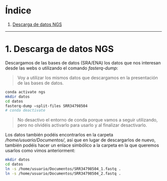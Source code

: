 # Índice <a name="indice"></a>

1. [Descarga de datos NGS](#datos)
<!--2. [¿Cómo obtener ayuda sobre un comando?](#ayuda)  
3. [Comandos _bash_](#comandos)  
  3.1. [Listar de archivos y directorios](#archivos)  
  3.2. [Alias e historial](#alias)  
  3.3. [Manejo de directorios y archivos](#directorios)  
  3.4. [Manipulación de archivos](#ficheros)  
4. [Scripting básico](#scripts)
5. [Conexión a un servidor](#server)
6. [Resumen Comandos](#resumen)
7. [Tarea](#tarea) 

Notas




-->





***

# 1. Descarga de datos NGS <a name="datos"></a> 

Descargamos de las bases de datos (SRA/ENA) los datos que nos interesan desde las webs o utilizando el comando _fasterq-dump_:

> Voy a utilizar los mismos datos que descargamos en la presentación de las bases de datos. 

```bash
conda activate ngs
mkdir datos
cd datos
fasterq-dump –split-files SRR34798504
# conda deactivate
```

> No desactivo el entorno de conda porque vamos a seguir utilizando, pero no olvidéis activarlo para usarlo y al finalizar desactivarlo.  

Los datos también podéis encontrarlos en la carpeta _/home/usuario/Documentos/_, así que en lugar de descargarlos de nuevo, también podéis hacer un enlace simbólico a la carpeta en la que queremos usarlos como vimos anteriorment:

```bash
mkdir datos
cd datos
ln -s /home/usuario/Documentos/SRR34798504_1.fastq .
ln -s /home/usuario/Documentos/SRR34798504_2.fastq .
```

<!--
Aquí les podríamos explicar bucles for
-->




<!--

SRR34798504

# _De Novo_ Assembly tutorial

[Introduction presentation](https://docs.google.com/presentation/d/1n6DpzoNQbPP01gbJ0mKnNw-A2Nse6IGVRUZ6tvemjrY/edit?usp=sharing)

[Gráficos de Bruijn](https://www.youtube.com/watch?v=p4XKrJ2zzQo)

**Conda environments**

Before starting to work with the data we are going to create a new _conda environment_ where we are going to install the necessary programs. Conda environments are virtual spaces where we can install whatever we need for a project without modifying the base installation. This is very usefull when some of the programs we want to use require different libraries versions that cannot be install at the same time. Additionally, if something goes wrong, we can remove the environment an start over. To create a conda environment we use the following command:

```bash
conda create -n ngs python=3.11 -y
# We can use -y option to let conda install all required libraries without asking for confirmation.
```

> We use python 3.11 because is the version were all the programs seem to work well (if something works, do not touch!!!). We can also create an environment without any python version, and let conda install the best python version when we install the first program that require python. 

[*Gdown*](https://pypi.org/project/gdown/)

To easily download files/folders from Google Drive we are going to use *gdown* package:

```bash
conda activate ngs
pip install gdown
conda deactivate

# It can also be install using conda
# conda install -c bioconda gdown -y
```

* * *

## *De Novo* Assembly

To learn the basis of *de novo* assembly we will use a small dataset to reduce computational requirements and to speed up the process. Specifically, we are going to use a subset (50k paired reads) from the reads obtained in *Ectromelia virus* genome sequencing. Therefore, in our example dataset we should expect a single genome, and hopefully a single contig/scaffold.

## 1. Pre-processing

### 1.1. Download dataset

> Activate *ngs* environment (conda activate ngs)

Download ECTV reads:
```bash
cd /home/${USER}/Documents/
mkdir unit_3
cd unit_3
gdown https://drive.google.com/uc?id=1gtnWLZWdZxn6j-oDvro2sDw3YHPZI2LM
unzip ECTV_reads.zip
```

> If _gdown_ fails, which is common due to many concurrent connections, you can download the reads manually [here](https://drive.google.com/file/d/1gtnWLZWdZxn6j-oDvro2sDw3YHPZI2LM/view?usp=sharing).

### 1.2 Checking file integrity

It is very recomended to check the integrity of the files we have just downloaded. [MD5sum](https://en.wikipedia.org/wiki/Md5sum) and other more recent programs ([SHA1sum](https://en.wikipedia.org/wiki/Sha1sum)) are algorithms that ["transform"](https://en.wikipedia.org/wiki/Cryptographic_hash_function) the content of file to a short chain of characters (hashes). Hashes do not change unless the content of the files were modified (the name of the file is not relevant). Therefore, it is very common that databases or sequencing facilities provide MD5 hashes to the users to allow for integrity checking.

In the table below you can find the MD5 hashes of ECTV reads files:

| File | MD5 |
| --- | --- |
| ECTV_R1.fastq | fa3e37e336213d01d927df2a4f0aea12 |
| ECTV_R2.fastq | 8a569dc04acc87067d33d3d58b26dd6d |

Execute the following commands to calculate MD5 hashes of the local files:

```bash
md5sum ECTV_R1.fastq 
md5sum ECTV_R1.fastq 
```

or just

```bash
md5sum *.fastq
```

> In Mac system *md5sum* command is call simple *md5*

Finally, just inspect the hashes by eye to check for any change. Usually, if files are broken for whatever reason, the md5 hash is completely different and just looking at the last 5-6 digits is going to show us if something goes wrong.

### 1.3 Counting the number of reads

Both files should have the same number of reads (Illumina paried-end reads). Is a good practice to check the number of reads in both files. Despite having checked the MD5 hashes, sometimes, database uploaded files are wrong (submitter may have uploaded truncated files rather than the original files). Additionally, knowing the number of reads would be useful for basis quality metrics (assembled/mapped reads or quality pass reads).

Most sequencing reads are in [FASTQ format](https://en.wikipedia.org/wiki/FASTQ_format). Each sequence in FASTQ format in represented in four consecutive lines:

```
@HWUSI-EAS1752R:23:FC62KHPAAXX:6:3:3542:1008 1:N:0:GCCAAT
GATTTGGGGTTCAAAGCAGTATCGATCAAATAGTAAATCCATTTGTTCAACTCACAGTTT
+
!''*((((***+))%%%++)(%%%%).1***-+*''))**55CCF>>>>>>CCCCCCC65
```

- First line, is the **sequence name** beginning with "@". The name of the sequence usually contains information of the instrument, the number of run, the lane, etc.  
- Second line is the **sequence** itself.  
- Third line is for **comments** (usually empty).  
- Last line is the **quality** of the sequence code using [Phred scale](https://en.wikipedia.org/wiki/Phred_quality_score) (currently most sequencing platforms used Phred+33 scale).  

So, the easy way of counting the number of reads in a file is using *wc* linux command (*word count*):

```bash
wc -l ECTV_R1.fastq
wc -l ECTV_R2.fastq
```

*-l* option is applied to count the number of lines. However, we have to divide by 4 to get the number of reads. To avoid this, we can apply some piping:

```bash
wc -l ECTV_R1.fastq | awk '{print $1/4}'
wc -l ECTV_R2.fastq | awk '{print $1/4}'
```

Or using a *for* loop:

```bash
for file in *.fastq;
do
reads=`wc -l ${file} | awk '{print $1/4}'`
echo $file $reads
done
```

> Why don't we use grep? ...

### 1.4. Check sequence quality with FastQC

This tool is already installed in your virtual machines, but not in the local machines. So the first step is to install [FastQC](https://www.bioinformatics.babraham.ac.uk/projects/fastqc/) program:

```bash
conda install -c bioconda fastqc -y
```

Now, run the program to check our reads:

```bash
mkdir ECTV_Quality
fastqc ECTV_R1.fastq -o ECTV_Quality/
fastqc ECTV_R2.fastq -o ECTV_Quality/
```

We can use *-t* options to increase the number of threads the program will use (not needed in this small dataset).

Open the html files to get information about the number of sequences, the length distribution, the %GCs content, the average quality, etc.

**R1 quality plot**

![r1_quality](https://user-images.githubusercontent.com/13121779/162767027-92e2adeb-bec8-4571-8257-3196cd7de944.png)

**R2 quality plot**

![r2_quality](https://user-images.githubusercontent.com/13121779/162767078-d14e19d6-40a9-498a-828d-f3b65ebad31e.png)

*Illumina tiles*

Tiles are small imaging areas on the flow cell defined as the field of view by the camera (see more details [here](https://support-docs.illumina.com/IN/NextSeq_550-500/Content/IN/NextSeq/FlowCell_Tiles_fNS.htm)). 

![tiles](https://github.com/ARastrojo/Metagenomics/blob/a55b02eba1b8c472341e62c3b62e66faa655b5ee/images/illumina_tile.png)


### 1.5. Quality filtering of raw reads

There are many popular tools, such as [CutAdapt](https://cutadapt.readthedocs.io/en/stable/), [FastX](http://hannonlab.cshl.edu/fastx_toolkit/), [Trimmomatic](http://www.usadellab.org/cms/?page=trimmomatic), etc. They are all very similar, but the last is very fast and easy to use.

Trimmomatic installation:

```bash
conda install -c bioconda trimmomatic -y
```

Running Trimmomatic:

```bash
trimmomatic PE -phred33 ECTV_R1.fastq ECTV_R2.fastq ECTV_R1_qf_paired.fastq ECTV_R1_qf_unpaired.fastq ECTV_R2_qf_paired.fastq ECTV_R2_qf_unpaired.fastq SLIDINGWINDOW:4:20 MINLEN:70
```

**Trimmomatic defaults parameters:** LEADING:3 TRAILING:3 SLIDINGWINDOW:4:15 MINLEN:36

> Trimmomatic output:
> 
> Multiple cores found: Using 2 threads
> 
> Input Read Pairs: 50000 Both Surviving: 41996 (83.99%) Forward Only Surviving: 4107 (8.21%) Reverse Only Surviving: 1791 (3.58%) Dropped: 2106 (4.21%)
> 
> TrimmomaticPE: Completed successfully

Let's take a look to some parameters:

- **SLIDINGWINDOW:** Performs a sliding window trimming approach. It starts scanning at the 5‟ end and clips the read once the average quality within the window falls below a threshold.
    
- **MINLEN**: Drop the read if it is below a specified length.
    

> What do you think about the SLIDINGWINDOW clipping strategy?
> Why do you think we have use 70 as MINLEN?
> How long are ECTV raw reads?

Now check the number of high-quality paired-end reads selected in this pre-processing step and compare their quality profile with that of the input:

```bash
mkdir ECTV_QF_Quality
fastqc ECTV_R1_qf_paired.fastq -o ECTV_QF_Quality
fastqc ECTV_R2_qf_paired.fastq -o ECTV_QF_Quality
```

**ECTV\_R1\_qf_paired quality plot**

![per_base_quality](https://user-images.githubusercontent.com/13121779/162787145-78f469bd-04fc-43c0-8ca6-2e4bc341462c.png)

**ECTV\_R1\_qf_paired quality plot**

![per_base_quality](https://user-images.githubusercontent.com/13121779/162787227-5bc4471d-100e-4737-b020-396f646be7b1.png)

General quality has improve specially at the end of the reads where quality was lower in raw sequences.

> **NOTE:** We can count quality filtered reads by using *wc* but Trimmomatic's output already have this information. However, it is important to write down this data to evaluate the general quality as the percentage of quality filtered reads.

### 1.6 Removal of reads aligning to the human and phiX174 genomes (*Bowtie2*)

phiX174 was the first genome to be sequence ([Sanger, F., Air, G., Barrell, B. et al. Nucleotide sequence of bacteriophage φX174 DNA. Nature 265, 687–695 (1977)](https://doi.org/10.1038/265687a0)). Since that, the viral genome is included as an spike by Illumina kits to control quality of the sequencing process and some contaminating reads could be left.

In the other hand, human contamination is also very frequent, as humans prepare and manipulate the samples before being sequenced. In some cases, the genome of other organisms, such as mouse or monkey, should be used instead of human, depending on the experimental set. Imagine, for instance, that we are sequencing the genome of a virus grown in VERO cells (derived from monkey kidney fibroblast). In that case we should remove all reads mapping to the monkey genome that could be present in our raw data as a contamination.

To perform short read alignment we are going to use [Bowtie2](http://bowtie-bio.sourceforge.net/bowtie2/index.shtml). There are other popular aligners such as [BWA](http://bio-bwa.sourceforge.net/), but Bowtie2 parameters are easy to understand and modify. Specially, as we are not really interested in aligned reads, those that mapped to the human or phiX174 genomes, by using Bowtie2 we have an option to extract not aligned reads easily. We can also extract unaligned reads from BWA alignment, but is not an straight way.

Before preforming the alignment, Bowtie2 requires the preparation of an index containing the reference sequences to align against, in our case the human and phiX174 genomes. We can perform this decontamination process in two steps, by first removing human reads and then phiX174 reads. Pre-built human genome indexes can be downloaded from [Bowtie2 webpage](https://benlangmead.github.io/aws-indexes/bowtie). However, as human genome is too big to run the alignment in a short time, we are going to use a smaller human reference sequence containing all coding sequence instead of the whole genome sequence (for a correct decontamination the whole human genome, or the appropriate organism, should be used).

- **Installing Bowtie2**

Let's try:

```bash
conda install -c bioconda -c default -c conda-forge bowtie2 -y
```

The installation fails in the virtual machine:

```bash
Channels:
 - bioconda
 - conda-forge
 - defaults
Platform: linux-64
Collecting package metadata (repodata.json): done
Solving environment: - warning  libmamba Added empty dependency for problem type SOLVER_RULE_UPDATE
failed

LibMambaUnsatisfiableError: Encountered problems while solving:
  - package bowtie2-2.2.1-py27h2bce143_4 requires python >=2.7,<2.8.0a0, but none of the providers can be installed

Could not solve for environment specs
The following packages are incompatible
\u251c\u2500 bowtie2 is installable with the potential options
\u2502  \u251c\u2500 bowtie2 [2.2.1|2.2.4|...|2.3.5.1] would require
\u2502  \u2502  \u2514\u2500 python [2.7* |>=2.7,<2.8.0a0 ], which can be installed;
\u2502  \u251c\u2500 bowtie2 [2.2.1|2.2.4|...|2.3.4.3] would require
\u2502  \u2502  \u2514\u2500 python [3.5* |>=3.5,<3.6.0a0 ], which can be installed;
\u2502  \u251c\u2500 bowtie2 [2.2.1|2.2.4|...|2.5.1] would require
\u2502  \u2502  \u2514\u2500 python >=3.6,<3.7.0a0 , which can be installed;
\u2502  \u251c\u2500 bowtie2 [2.2.1|2.2.4|...|2.5.1] would require
\u2502  \u2502  \u2514\u2500 python >=3.7,<3.8.0a0 , which can be installed;
\u2502  \u251c\u2500 bowtie2 [2.2.1|2.2.4|...|2.5.2] would require
\u2502  \u2502  \u2514\u2500 python >=3.8,<3.9.0a0 , which can be installed;
\u2502  \u251c\u2500 bowtie2 [2.2.1|2.2.4|...|2.5.2] would require
\u2502  \u2502  \u2514\u2500 python >=3.9,<3.10.0a0 , which can be installed;
\u2502  \u251c\u2500 bowtie2 [2.2.4|2.2.5|...|2.3.0] would require
\u2502  \u2502  \u2514\u2500 python 3.4* , which can be installed;
\u2502  \u251c\u2500 bowtie2 [2.2.4|2.2.5|...|2.3.4.1] would require
\u2502  \u2502  \u2514\u2500 python 3.6* , which can be installed;
\u2502  \u2514\u2500 bowtie2 [2.4.5|2.5.0|2.5.1|2.5.2] would require
\u2502     \u2514\u2500 python >=3.10,<3.11.0a0 , which can be installed;
\u2514\u2500 pin-1 is not installable because it requires
   \u2514\u2500 python 3.11.* , which conflicts with any installable versions previously reported.

Pins seem to be involved in the conflict. Currently pinned specs:
 - python 3.11.* (labeled as 'pin-1')

```

As mentioned before, I am not a computer expert, and I do not want to spend my time fighting against computing problems... So what can we do? Googling the error and try by copy/paste the possible solutions, which sometimes is the better solution. But here, we are going to install _Bowtie2_ ourselves:

```bash
# Create a folder to contain software and download
mkdir -p /home/metag/software/
cd /home/metag/software/
wget https://sourceforge.net/projects/bowtie-bio/files/bowtie2/2.5.2/bowtie2-2.5.2-linux-x86_64.zip
unzip bowtie2-2.5.2-linux-x86_64.zip

# Create a bin folder to make symbolic links of the required binaries
mkdir -p /home/metag/bin
cd /home/metag/bin
ln -s /home/metag/software/bowtie2-2.5.2-linux-x86_64/bowtie2 .
ln -s /home/metag/software/bowtie2-2.5.2-linux-x86_64/bowtie2-build .

# Now we have to tell the shell were to find the binaries by editing /home/metag/.bashrc using _vim_ or _nano_ and adding the next line:
export PATH=/home/metag/bin/:$PATH

# Finally, we need to initialize the profile
source /home/metag/.bashrc
```


Another options that also works is to create a new conda environment without indicating any python version to allow conda to install the most convenient:
```bash
conda create -n bowtie2 -c bioconda bowtie2 -y
````

However, this way we have to move between environments 

- **Decontamination human reads**

The file containing all human coding sequences can be download from [NCBI database](https://ftp.ncbi.nlm.nih.gov/genomes/refseq/vertebrate_mammalian/Homo_sapiens/latest_assembly_versions/GCF_000001405.40_GRCh38.p14/GCF_000001405.40_GRCh38.p14_cds_from_genomic.fna.gz). Then, we need to build the index as follows:

```bash
wget https://ftp.ncbi.nlm.nih.gov/genomes/refseq/vertebrate_mammalian/Homo_sapiens/latest_assembly_versions/GCF_000001405.40_GRCh38.p14/GCF_000001405.40_GRCh38.p14_cds_from_genomic.fna.gz
gunzip GCF_000001405.40_GRCh38.p14_cds_from_genomic.fna.gz
bowtie2-build GCF_000001405.40_GRCh38.p14_cds_from_genomic.fna.gz human_cds
```

> **Creating human_cds index will take ~1 hour...**

So, to reduce the time I have created the index for you which is located in /home/metag/Documents/data/human_cds_index/. The index is formed by several files, all of then ended with _.bt2_ extension. To avoid moving or copying files we will create symbolic links in our folder. To do so, we use a loop:

```bash
cd /home/metag/Documents/unit_3
for f in /home/metag/Documents/data/human_cds_index/*.bt2;
do
ln -s $f .
done
```

Link to download human cds index if you are using your our machine:
```bash
# Downloading index
gdown --folder https://drive.google.com/drive/folders/1ames4k0NYqKlkxObuGbjJLDh2-UwHVdH
# create symbolic links
for f in human_cds_index/*; do ln -s $f .; done
```

| File                | md5 hash                         |
|---------------------|----------------------------------|
| human_cds.1.bt2     | 895e2c36196b6e23f6b0b6860c6afd6d |
| human_cds.2.bt2     | 5d9d04a58dd4508468a242ced3de84de |
| human_cds.3.bt2     | 1a80d116d89bc49d8bb242dbca52c075 |
| human_cds.4.bt2     | eefdf85401a6553e6f6babc87b91af86 |
| human_cds.rev.1.bt2 | 6ae49bf96e7977db0442a00a0193dde6 |
| human_cds.rev.2.bt2 | 56a21b29ea45e4c121b9ac0fd3991bc9 |

- **Aligning reads against human cds**

```bash
bowtie2 -x human_cds -1 ECTV_R1_qf_paired.fastq -2 ECTV_R2_qf_paired.fastq --un-conc ECTV_qf_paired_nohuman_R%.fastq -S tmp.sam
```

> *tmp.sam* contains the aligned reads that we are not interested in, so we can remove this file.
> ECTV_qf_paired_nohuman_R%.fq.gz contains unaligned reads (the % is replaced by 1 and 2 accordingly to the read pair)

Now we can count the clean reads:

```bash
wc -l *_qf_paired_nohuman* | awk '{print $1/4}'
```

> **NOTE:** Write down the remaining number of reads after decontamination.

- **PhiX174 decontamination**

In this case, PhiX174 is small enough to run the whole process:

```bash
# Download from NCBI and decompress
wget https://ftp.ncbi.nlm.nih.gov/genomes/refseq/viral/Sinsheimervirus_phiX174/latest_assembly_versions/GCF_000819615.1_ViralProj14015/GCF_000819615.1_ViralProj14015_genomic.fna.gz
gunzip GCF_000819615.1_ViralProj14015_genomic.fna.gz

# Building Bowtie2 index
bowtie2-build GCF_000819615.1_ViralProj14015_genomic.fna phix

# Aligning human decontaminated reads against PhiX174 index
bowtie2 -x phix -1 ECTV_qf_paired_nohuman_R1.fastq -2 ECTV_qf_paired_nohuman_R2.fastq --un-conc ECTV_qf_paired_nohuman_noPhiX_R%.fastq -S tmp.sam

# Count decontaminated reads
wc -l ECTV_qf_paired_nohuman_noPhiX_R* | awk '{print $1/4}'
```

## 2. De novo assembly with Spades

We are going to use [SPAdes](https://github.com/ablab/spades), one of the most popular *de Bruijn* graph *de novo* assemblers. Take a look to the [paper](https://www.ncbi.nlm.nih.gov/pmc/articles/PMC3342519/) describing the program.

This assembler has specific assembly protocols for different experimental set (*--sc*, single cell data; *--meta*, metagenomics data; --isolate, a single genome sequencing or *--rna*, for RNA-seq) and sequencing platforms (Illumina, IonTorrent, Nanopore or PacBio). The program does not only make de novo assembly but also run an error correction tool for Illumina sequences. If we run the program with the flag --careful, SPAdes will also run MismatchCorrector, a post processing tool which uses BWA aligner. However, this flag is only recommended for assembly of small genomes and is not compatible with some other options such as single cell (*--sc*) or metagenomics (*--meta*).

Another important option is *-k* flag with which we can define the kmer length to use in the assembly. If we do not provide a list of *kmers*, the program will select automatically three of them based on average reads length and perfoms a combined assembly. Nowadays, with this modern assembler it is better to allow the program to choose the best *kmers*, but at the beginning of the genomic era researches had to choose them by making multiple assemblies. As a general rule, *kmers* have to be smaller than average read length and must be odd and less than 128 (althougth other assemblers can use longer *kmer* sizes).

### 2.1. Runing SPAdes

We can easily install SPAdes:

```bash
conda install -c bioconda spades -y
#############################################################################################
#                                                                                           #
#   Note: SPAdes installed through bioconda on MacOS may be somewhat slower than the SPAdes #
#   binaries distributed by the authors at                                                  #
#                                                                                           #
#   http://cab.spbu.ru/files/release3.15.2/SPAdes-3.15.2-Darwin.tar.gz
#                                                                                           #
#   due to unavailability of parallel libstdc++ for the Clang compiler used by bioconda on  #
#   MacOS; see https://github.com/ablab/spades/issues/194#issuecomment-523175204            #
#                                                                                           #
#############################################################################################
````

As our dataset come from a single viral genome, the most adequate protocol should be *--isolate*, however in my experience, default assembly protocol with *--careful* flag give us better results (based mainly on contig length). To check this, we are going to test both procotols:

```bash
spades.py --careful -t 2 -1 ECTV_qf_paired_nohuman_noPhiX_R1.fastq -2 ECTV_qf_paired_nohuman_noPhiX_R2.fastq -o ECTV_careful
````


```bash
spades.py --isolate -t 2 -1 ECTV_qf_paired_nohuman_noPhiX_R1.fastq -2 ECTV_qf_paired_nohuman_noPhiX_R2.fastq -o ECTV_isolate
```

### 2.2. Check the number of contigs and scaffolds:

We can take a look to the number of contigs/scaffold we have obtained from both assemblies:

```bash
grep -c '>' ./ECTV_careful/*.fasta
```

> ./ECTV\_careful/before\_rr.fasta:20
> ./ECTV_careful/contigs.fasta:8
> ./ECTV_careful/scaffolds.fasta:7

```bash
grep -c '>' ./ECTV_isolate/*.fasta
```

> ./ECTV_isolate/before_rr.fasta:22
> ./ECTV_isolate/contigs.fasta:11
> ./ECTV_isolate/scaffolds.fasta:9

*before_rr.fasta* is just a intermediate file from SPAdes, so we do not care about it.

Looking just at the number of contigs/scaffolds it seems that *--careful* option is better, but the number of contigs/scaffolds is not everything. Let's look at the lengths and coverage of the contigs (fasta headers):

```bash
grep '>' -m 5 ./ECTV_careful/*.fasta
grep '>' -m 5 ./ECTV_isolate/*.fasta
```

| Isolate | Careful |
| --- | --- |
| >NODE\_1\_length\_61911\_cov_7.828683 | >NODE\_1\_length\_61911\_cov_7.996460 |
| >NODE\_2\_length\_36053\_cov_7.188705 |     |
|     | >NODE\_2\_length\_61252\_cov_7.070559 |
| >NODE\_3\_length\_30550\_cov_10.405148 | >NODE\_3\_length\_30550\_cov_10.598754 |
| >NODE\_4\_length\_29611\_cov_8.192245 | >NODE\_4\_length\_29611\_cov_8.358201 |
| >NODE\_5\_length\_25623\_cov_6.437265 |     |
| >NODE\_6\_length\_13405\_cov_7.176180 | >NODE\_5\_length\_13405\_cov_7.334082 |
| >NODE\_7\_length\_261\_cov_1.072816 |     |
| >NODE\_8\_length\_228\_cov_1.942197 |     |
| >NODE\_9\_length\_227\_cov_0.610465 | >NODE\_6\_length\_227\_cov_0.610465 |
| >NODE\_10\_length\_102\_cov_4.340426 | >NODE\_7\_length\_102\_cov_4.595745 |
| >NODE\_11\_length\_90\_cov_11.514286 | >NODE\_8\_length\_90\_cov_11.685714 |

We can do the same for the scaffolds:

```bash
grep '>' ./ECTV_careful/scaffolds.fasta
grep '>' ./ECTV_isolate/scaffolds.fasta
```

| Isolate | Careful |
| --- | --- |
| >NODE\_1\_length\_92471\_cov_8.673347 | >NODE\_1\_length\_92471\_cov_8.849528 |
| >NODE\_2\_length\_36053\_cov_7.188705 |     |
|     | >NODE\_2\_length\_61252\_cov_7.070559 |
| >NODE\_3\_length\_29611\_cov_8.192245 | >NODE\_3\_length\_29611\_cov_8.358201 |
| >NODE\_4\_length\_25623\_cov_6.437265 |     |
| >NODE\_5\_length\_13643\_cov_7.075213 | >NODE\_4\_length\_13405\_cov_7.334082 |
| >NODE\_6\_length\_261\_cov_1.072816 |     |
| >NODE\_7\_length\_227\_cov_0.610465 | >NODE\_5\_length\_227\_cov_0.610465 |
| >NODE\_8\_length\_102\_cov_4.340426 | >NODE\_6\_length\_102\_cov_4.595745 |
| >NODE\_9\_length\_90\_cov_11.514286 | >NODE\_7\_length\_90\_cov_11.685714 |

OPTIONAL: I have writen an small Python script ([contigstats.py](https://github.com/ARastrojo/Metagenomics/blob/main/contigstats.py)) that can be use to obtain a quick view of the assembly stats. It calculates the number of sequences in a fasta file, the minimun/mean/maximun sequence length and [N50 parameter](https://en.wikipedia.org/wiki/N50,_L50,_and_related_statistics) (*Wikipedia: "Given a set of contigs, the N50 is defined as the sequence length of the shortest contig at 50% of the total genome length."*).

```bash
python contigstats.py ECTV_*/*.fasta
```

| sample | contigs | min | max | mean | n50 | bases | non\_standard\_bases |
| --- | --- | --- | --- | --- | --- | --- | --- |
| ECTV_careful/contigs.fasta | 8   | 90  | 61911 | 24644 | 61252 | 197148 | 0   |
| ECTV_careful/scaffolds.fasta | 7   | 90  | 92471 | 28165 | 61252 | 197158 | 10  |
| ECTV_isolate/contigs.fasta | 11  | 90  | 61911 | 18006 | 30550 | 198061 | 0   |
| ECTV_isolate/scaffolds.fasta | 9   | 90  | 92471 | 22009 | 36053 | 198081 | 20  |

> NOTE: I have remove *before_rr.fasta* data from the table for simplicity.

## 3. Quast comparison of assembly strategies.

A better and more complete way of making assemblies comparison is by using dedicated tools such [QUAST] (http://quast.sourceforge.net/quast.html). This tool provides different metrics of comparison among assemblies in pdf or html files and it can also be used [online] (http://cab.cc.spbu.ru/quast/).

> **Advice** (This can be complete ignored): It is always better to use existing programs and/or tools, supported by publications, than writing your own (there is no need to reinvent the wheel). However, if your project goal is to develop a new algorithm/program, of course it is worth, but if your are working in the sequencing of a new species genome, why losing the time building a new assembler? This could be applied to every program/script... Moreover, reviewers are very picky with the use of *in house* scripts/programs.

- **Installing Quast**

If we try to install Quast  in our _ngs_ environment it will fail because there are some incompatible libraries with python 3.11. Therefore we must create a new environmet for quast.
```bash
# conda deactivate # To exist from ngs environment
conda create -n quast -y # we do no specify any python version
conda activate quast
conda install -c bioconda quast -y

# or 
# conda create -n quast -c bioconda quast -y
```

Now that we have QUAST, we must have all contigs/scaffolds from the different assemblies in the same folder, but instead of copying the data, to reduce redundancy and save a little bit of disk space, we are going to make use of symbolic links.

> NOTE: saving a disk space is irrelevant in this case, but when you are working in a real metagenomic or other sequencing projects it could be an important issue.

```bash
cd /home/metag/Documents/unit_3/
mkdir quast
ln -rs ./ECTV_careful/contigs.fasta ./quast/contigs_careful.fasta 
ln -rs ./ECTV_careful/scaffolds.fasta ./quast/scaffolds_careful.fasta 
ln -rs ./ECTV_isolate/contigs.fasta ./quast/contigs_isolate.fasta 
ln -rs ./ECTV_isolate/scaffolds.fasta ./quast/scaffolds_isolate.fasta 
```

> _-r_ option does not exit in mac, take care creating symbolic link in mac with relative path, although it is possible to create them, it is better to use absolute paths in mac. 

```bash
# links in mac
cd quast
ln -s ../ECTV_careful/contigs.fasta contigs_careful.fasta
ln -s ../ECTV_careful/scaffolds.fasta scaffolds_careful.fasta
ln -s ../ECTV_isolate/contigs.fasta contigs_isolate.fasta
ln -s ../ECTV_isolate/scaffolds.fasta scaffolds_isolate.fasta
```

Additionally, in this single genome sequencing example we have a reference genome to compare our assemblies with (this is not possible for metagenomes), so we are going to supply this reference genome to quast: 

```bash
cd quast
wget ftp.ncbi.nlm.nih.gov/genomes/all/GCF/000/841/905/GCF_000841905.1_ViralProj14211/GCF_000841905.1_ViralProj14211_genomic.fna.gz
gunzip GCF_000841905.1_ViralProj14211_genomic.fna.gz 
mv GCF_000841905.1_ViralProj14211_genomic.fna ECTV_reference_genome.fasta
conda activate quast
quast.py contigs* scaffolds* -R ECTV_reference_genome.fasta
conda deactivate
```

Take a look to the report.pdf/report.html (also report.txt):

![Cummulative length](https://user-images.githubusercontent.com/13121779/163284268-3b69abd3-dfe4-4ffc-9350-beb36f96f415.png)

**Assembly stats**

![Genome stats Screenshot](https://user-images.githubusercontent.com/13121779/163284470-d08f2ff8-4055-4dfe-9bad-09c036259e5e.png)

## 4. _De novo_ Assembly of metagenome (virome)

In order to have a more realistic example of the whole process we are going to use simulated metagenomic reads. I have used [InSilicoSeq](https://github.com/HadrienG/InSilicoSeq). The advantage of using simulated reads instead of real metagenomic data resides in the fact that with simulated reads we can have the original genomes used for the simulation and the proportion of each one in the data. 

To speed up the process, and to show you how to _automate_ it, in this case we are going to use a _bash_ script. Fisrt, we need to create a folder 

```bash
cd /home/metag/Documents/
mkdir unit_3b
cd unit_3b
```

Then, create a file with _vim_, _nano_ or other plain text editor and save it as virome_script.sh (in the folder we want to execute the script):

```bash
#!/bin/bash

# We need to add this command to avoid a conda initiation problem when running from a script -> https://stackoverflow.com/questions/34534513/calling-conda-source-activate-from-bash-script
eval "$(conda shell.bash hook)"

# Activation ngs environment
conda activate ngs

# Download reads
gdown 1QModYfordyNU0LjnE27-plr-QEftbSi5

# If you are using virtual machine the file is already downloaded 
# ln -s /home/metag/Documents/data/viromas/virome_1.tar.gz .
tar -xzf virome_1.tar.gz

# Raw reads quality  assessment
mkdir quality
fastqc virome_1_R1.fastq.gz -o quality
fastqc virome_1_R2.fastq.gz -o quality

# Quality filtering
trimmomatic PE -phred33 virome_1_R1.fastq.gz virome_1_R2.fastq.gz \
    virome_1_R1_qf_paired.fq.gz virome_1_R1_qf_unpaired.fq.gz \
    virome_1_R2_qf_paired.fq.gz virome_1_R2_qf_unpaired.fq.gz \
    SLIDINGWINDOW:4:20 MINLEN:150 LEADING:20 TRAILING:20 AVGQUAL:20

# QF reads quality assessment
fastqc virome_1_R1_qf_paired.fq.gz -o quality
fastqc virome_1_R2_qf_paired.fq.gz -o quality

# Decontaminating human reads
bowtie2 -x ../unit_3/human_cds -1 virome_1_R1_qf_paired.fq.gz -2 virome_1_R2_qf_paired.fq.gz --un-conc-gz virome_1_qf_paired_nonHuman_R%.fq.gz -S tmp.sam

# Decontaminating PhiX174 reads
bowtie2 -x ../unit_3/phix -1 virome_1_qf_paired_nonHuman_R1.fq.gz -2 virome_1_qf_paired_nonHuman_R2.fq.gz --un-conc-gz virome_1_qf_paired_nonHuman_nonPhix_R%.fq.gz -S tmp.sam

# Assembly
spades.py -t 4 --careful -1 virome_1_qf_paired_nonHuman_nonPhix_R1.fq.gz -2 virome_1_qf_paired_nonHuman_nonPhix_R2.fq.gz -o virome_1_careful
spades.py -t 4 --meta    -1 virome_1_qf_paired_nonHuman_nonPhix_R1.fq.gz -2 virome_1_qf_paired_nonHuman_nonPhix_R2.fq.gz -o virome_1_meta
spades.py -t 4 --sc      -1 virome_1_qf_paired_nonHuman_nonPhix_R1.fq.gz -2 virome_1_qf_paired_nonHuman_nonPhix_R2.fq.gz -o virome_1_sc
conda deactivate

# Assembly analysis

# Activation quast environment
conda activate quast
mkdir quast
cd quast
ln -s ../virome_1_careful/contigs.fasta   virome_1_contigs_careful.fasta
ln -s ../virome_1_careful/scaffolds.fasta virome_1_scaffolds_careful.fasta
ln -s ../virome_1_meta/contigs.fasta      virome_1_contigs_meta.fasta
ln -s ../virome_1_meta/scaffolds.fasta    virome_1_scaffolds_meta.fasta
ln -s ../virome_1_sc/contigs.fasta        virome_1_contigs_sc.fasta
ln -s ../virome_1_sc/scaffolds.fasta      virome_1_scaffolds_sc.fasta
ln -s ../virome_1_genomes.fasta           virome_1_genomes.fasta
quast.py virome_1_contigs_careful.fasta virome_1_contigs_meta.fasta virome_1_contigs_sc.fasta virome_1_scaffolds_careful.fasta virome_1_scaffolds_meta.fasta virome_1_scaffolds_sc.fasta -R virome_1_genomes.fasta
conda deactivate
```

We have to give execution permision to the file:

```bash

# Create virome_script.sh
chmod 755 virome_script.sh 
# or 
chmod +x virome_script.sh
````

Now, run the script:
```bash
./virome_script.sh
```

> How can we improve the script to used with a different input file?

> Why using _single_cell_ option for a metagenome assembly? Take a look to this [paper](https://www.ncbi.nlm.nih.gov/pmc/articles/PMC6511391/).

## 5. Homework

Repeat all the steps with a viral metagenome from /home/metag/Documents/data/viromes/ of your choice (or from the [Google drive folder](https://drive.google.com/drive/folders/1lzKVp_bkAkLcS5b2Sk5eeAYzzZU5s8R7?usp=sharing)).   

Compare different *de novo assemblies* options (try --meta) or different *kmer* values or different quality filtering parameters.  

You must perform at least 3 different assemblies. 

Write a brief summary describing the bioinformatic pipeline you have followed (trimming, decontamination, improve in quality, number of reads remove in each step, etc.). Compare different *de novo assemblies* with QUAST and choose the best based on the obtained metrics (smaller number of contigs, higher N50, smaller L50, longest total assembly length, etc.).

> NOTE: In the quality filtering step, modify the MINLEN argument considering the original read length. Consider that reads with a minimum of 50% of the average original size are ok for subsequent analyses.

Submit this document as a task to Moodle/Unit3 before 15th of May.


-->